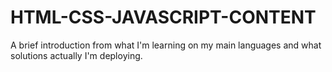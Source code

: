 # HTML-CSS-JAVASCRIPT-CONTENT
A brief introduction from what I'm learning on my main languages and what solutions actually I'm deploying.
